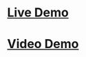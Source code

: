 <a href="https://www.youtube.com/watch?v=VScaI4mdjIk"><h1>Live Demo</h1></a>
<a href="https://www.youtube.com/watch?v=VScaI4mdjIk"><h1>Video Demo</h1></a>
